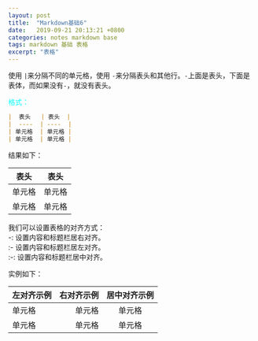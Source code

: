 ```yaml
---
layout: post
title:  "Markdown基础6"
date:   2019-09-21 20:13:21 +0800
categories: notes markdown base
tags: markdown 基础 表格
excerpt: "表格"
---
```


使用 `|`来分隔不同的单元格，使用 `-`来分隔表头和其他行。`-`上面是表头，下面是表体，而如果没有`-`，就没有表头。

<span style="color:aqua">格式：</span>

```markdown
|  表头   | 表头  |
|  ----  | ----  |
| 单元格  | 单元格 |
| 单元格  | 单元格 |
```

结果如下：

|  表头   | 表头  |
|  ----  | ----  |
| 单元格  | 单元格 |
| 单元格  | 单元格 |

我们可以设置表格的对齐方式：  
-: 设置内容和标题栏居右对齐。  
:- 设置内容和标题栏居左对齐。  
:-: 设置内容和标题栏居中对齐。  

实例如下：

| 左对齐示例 | 右对齐示例 | 居中对齐示例 |
| :-----| ----: | :----: |
| 单元格 | 单元格 | 单元格 |
| 单元格 | 单元格 | 单元格 |
